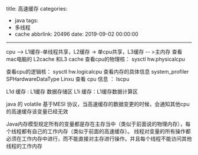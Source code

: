 title: 高速缓存
categories:
  - java
tags:
  - 多线程
  - cache
abbrlink: 20496
date: 2019-09-02 00:00:00
---
cpu  --> L1缓存-单线程共享，L2缓存 -> 单cpu共享，L3缓存 -- >主内存
查看 mac电脑的 L2cache 和L3 cache
查看cpu的物理核：
sysctl hw.physicalcpu

查看cpu的逻辑核：
sysctl hw.logicalcpu
查看内存的具体信息
system_profiler SPHardwareDataType
Linxu 查看 cpu 信息 ： lscpu

L1d 缓存 : L1缓存 数据存储区
L1i 缓存：L1缓存数据计算区



java 的 volatile 基于MESI 协议，当高速缓存的数据变更的时候，会通知其他cpu的高速缓存该变量已经无效

Java内存模型规定所有的变量都是存在主存当中（类似于前面说的物理内存），每个线程都有自己的工作内存（类似于前面的高速缓存）。
线程对变量的所有操作都必须在工作内存中进行，而不能直接对主存进行操作。并且每个线程不能访问其他线程的工作内存

